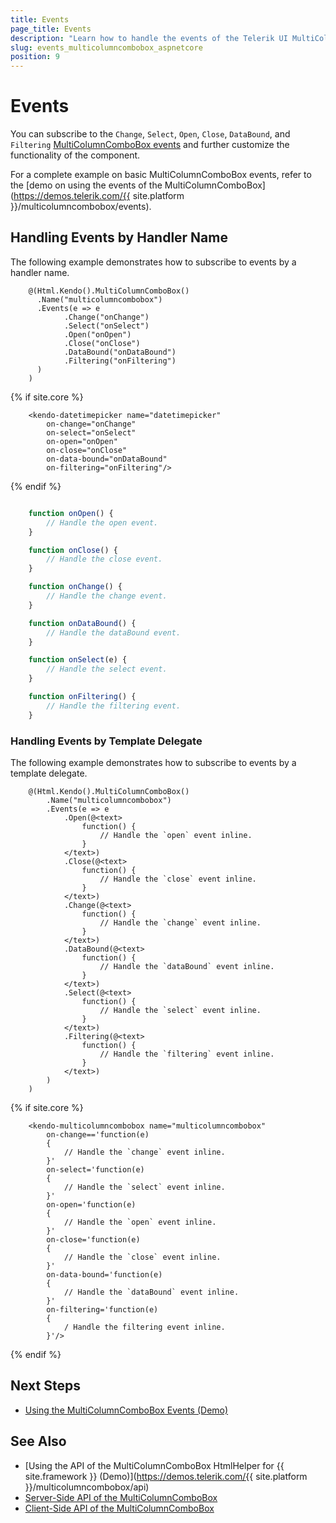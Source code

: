 ```yaml
---
title: Events
page_title: Events
description: "Learn how to handle the events of the Telerik UI MultiColumnComboBox component for {{ site.framework }}."
slug: events_multicolumncombobox_aspnetcore
position: 9
---
```


# Events

You can subscribe to the `Change`, `Select`, `Open`, `Close`, `DataBound`, and `Filtering` [MultiColumnComboBox events](/api/kendo.mvc.ui.fluent/multicolumncomboboxeventbuilder) and further customize the functionality of the component.

For a complete example on basic MultiColumnComboBox events, refer to the [demo on using the events of the MultiColumnComboBox](https://demos.telerik.com/{{ site.platform }}/multicolumncombobox/events).

## Handling Events by Handler Name

The following example demonstrates how to subscribe to events by a handler name.

```HtmlHelper
    @(Html.Kendo().MultiColumnComboBox()
      .Name("multicolumncombobox")
      .Events(e => e
            .Change("onChange")
            .Select("onSelect")
            .Open("onOpen")
            .Close("onClose")
            .DataBound("onDataBound")
            .Filtering("onFiltering")
      )
    )
```
{% if site.core %}
```TagHelper
    <kendo-datetimepicker name="datetimepicker"
        on-change="onChange"
        on-select="onSelect"
        on-open="onOpen"
        on-close="onClose"
        on-data-bound="onDataBound"
        on-filtering="onFiltering"/>
```
{% endif %}
```JavaScript

    function onOpen() {
        // Handle the open event.
    }

    function onClose() {
        // Handle the close event.
    }

    function onChange() {
        // Handle the change event.
    }

    function onDataBound() {
        // Handle the dataBound event.
    }

    function onSelect(e) {
        // Handle the select event.
    }

    function onFiltering() {
        // Handle the filtering event.
    }

```

### Handling Events by Template Delegate

The following example demonstrates how to subscribe to events by a template delegate.

```HtmlHelper
    @(Html.Kendo().MultiColumnComboBox()
        .Name("multicolumncombobox")
        .Events(e => e
            .Open(@<text>
                function() {
                    // Handle the `open` event inline.
                }
            </text>)
            .Close(@<text>
                function() {
                    // Handle the `close` event inline.
                }
            </text>)
            .Change(@<text>
                function() {
                    // Handle the `change` event inline.
                }
            </text>)
            .DataBound(@<text>
                function() {
                    // Handle the `dataBound` event inline.
                }
            </text>)
            .Select(@<text>
                function() {
                    // Handle the `select` event inline.
                }
            </text>)
            .Filtering(@<text>
                function() {
                    // Handle the `filtering` event inline.
                }
            </text>)
        )
    )
```
{% if site.core %}
```TagHelper
    <kendo-multicolumncombobox name="multicolumncombobox"
        on-change=='function(e)
        {
            // Handle the `change` event inline.
        }'
        on-select='function(e)
        {
            // Handle the `select` event inline.
        }'
        on-open='function(e)
        {
            // Handle the `open` event inline.
        }'
        on-close='function(e)
        {
            // Handle the `close` event inline.
        }'
        on-data-bound='function(e)
        {
            // Handle the `dataBound` event inline.
        }'
        on-filtering='function(e)
        {
            / Handle the filtering event inline.
        }'/>
```
{% endif %}

## Next Steps

* [Using the MultiColumnComboBox Events (Demo)](https://demos.telerik.com/aspnet-core/multicolumncombobox/events)

## See Also

* [Using the API of the MultiColumnComboBox HtmlHelper for {{ site.framework }} (Demo)](https://demos.telerik.com/{{ site.platform }}/multicolumncombobox/api)
* [Server-Side API of the MultiColumnComboBox](/api/multicolumncombobox)
* [Client-Side API of the MultiColumnComboBox](https://docs.telerik.com/kendo-ui/api/javascript/ui/multicolumncombobox)

